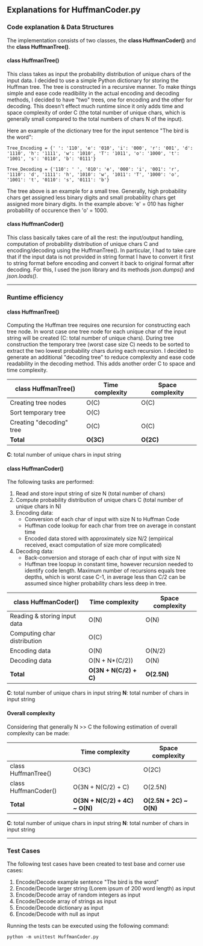 ## Explanations for HuffmanCoder.py

### Code explanation & Data Structures

The implementation consists of two classes, the **class HuffmanCoder()** and the **class HuffmanTree()**. 

#### class HuffmanTree()
This class takes as input the probability distribution of unique chars of the input data. I decided to use a simple Python dictionary for storing the Huffman tree. The tree is constructed in a recursive manner. 
To make things simple and ease code readibility in the actual encoding and decoding methods, I decided to have "two" trees, one for encoding and the other for decoding. This doesn't effect much runtime since it only adds time and space complexity of order C (the total number of unique chars, which is generally small compared to the total numbers of chars N of the input).

Here an example of the dictionary tree for the input sentence "The bird is the word":
```
Tree_Encoding = {' ': '110', 'e': '010', 'i': '000', 'r': '001', 'd': '1110', 'h': '1111', 'w': '1010', 'T': '1011', 'o': '1000', 't': '1001', 's': '0110', 'b': '0111'}

Tree_Decoding = {'110': ' ', '010': 'e', '000': 'i', '001': 'r', '1110': 'd', '1111': 'h', '1010': 'w', '1011': 'T', '1000': 'o', '1001': 't', '0110': 's', '0111': 'b'}
```
The tree above is an example for a small tree. Generally, high probability chars get assigned less binary digits and small probability chars get assigned more binary digits. In the example above: 'e' = 010 has higher probability of occurence then 'o' = 1000.

#### class HuffmanCoder()
This class basically takes care of all the rest: the input/output handling, computation of probability distribution of unique chars C and encoding/decoding using the HuffmanTree(). 
In particular, I had to take care that if the input data is not provided in string format I have to convert it first to string format before encoding and convert it back to original format after decoding. For this, I used the json library and its methods *json.dumps()* and *json.loads()*.

---

### Runtime efficiency

#### class HuffmanTree()
Computing the Huffman tree requires one recursion for constructing each tree node. In worst case one tree node for each unique char of the input string will be created (C: total number of unique chars).
During tree construction the temporary tree (worst case size C) needs to be sorted to extract the two lowest probability chars during each recursion.
I decided to generate an additional "decoding tree" to reduce complexity and ease code readability in the decoding method. This adds another order C to space and time complexity.

<center>

| class HuffmanTree() | Time complexity | Space complexity |
| ------------------- | --------------- | ---------------- |
| Creating tree nodes | O(C) | O(C) |
| Sort temporary tree | O(C) | |
| Creating "decoding" tree | O(C) | O(C) |
| **Total** | **O(3C)** | **O(2C)** |

</center>

**C**: total number of unique chars in input string


#### class HuffmanCoder()

The following tasks are performed:

1. Read and store input string of size N (total number of chars)
2. Compute probability distribution of unique chars C (total number of unique chars in N)
3. Encoding data:
	* Conversion of each char of input with size N to Huffman Code
	* Huffman code lookup for each char from tree on average in constant time
	* Encoded data stored with approximately size N/2 (empirical received, exact computation of size more complicated)
4. Decoding data:
	* Back-conversion and storage of each char of input with size N
	* Huffman tree loopup in constant time, however recursion needed to identify code length. Maximum number of recursions equals tree depths, which is worst case C-1, in average less than C/2 can be assumed since higher probability chars less deep in tree.

<center>

| class HuffmanCoder() | Time complexity | Space complexity |
| ------------------- | --------------- | ---------------- |
| Reading & storing input data | O(N) | O(N) |
| Computing char distribution | O(C) | |
| Encoding data | O(N) | O(N/2) |
| Decoding data | O(N + N*(C/2)) | O(N) |
| **Total** | **O(3N + N(C/2) + C)** | **O(2.5N)** |

</center>

**C**: total number of unique chars in input string
**N**: total number of chars in input string

#### Overall complexity

Considering that generally N >> C the following estimation of overall complexity can be made:

<center>

|  | Time complexity | Space complexity |
| ------------------- | --------------- | ---------------- |
| class HuffmanTree() | O(3C) | O(2C) |
| class HuffmanCoder() | O(3N + N(C/2) + C) | O(2.5N) |
| **Total** | **O(3N + N(C/2) + 4C) ~ O(N)** | **O(2.5N + 2C) ~ O(N)** |

</center>

**C**: total number of unique chars in input string
**N**: total number of chars in input string

---

### Test Cases

The following test cases have been created to test base and corner use cases:

1. Encode/Decode example sentence "The bird is the word"
2. Encode/Decode larger string (Lorem ipsum of 200 word length) as input
3. Encode/Decode array of random integers as input
4. Encode/Decode array of strings as input
5. Encode/Decode dictionary as input
6. Encode/Decode with null as input

Running the tests can be executed using the following command:

```
python -m unittest HuffmanCoder.py
```